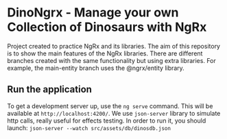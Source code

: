 # DinoNgrx - Manage your own Collection of Dinosaurs with NgRx

Project created to practice NgRx and its libraries. The aim of this repository is to show the main features of the NgRx libraries.
There are different branches created with the same functionality but using extra libraries.
For example, the main-entity branch uses the @ngrx/entity library.

## Run the application
To get a development server up, use the `ng serve` command. This will be available at `http://localhost:4200/`.
We use `json-server` library to simulate http calls, really useful for effects testing. In order to run it, you should launch:
`json-server --watch src/assets/db/dinosdb.json`
